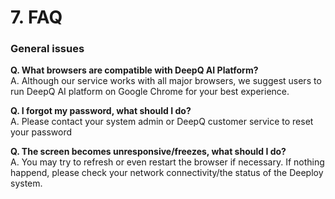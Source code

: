 # 7. FAQ

### General issues

**Q. What browsers are compatible with DeepQ AI Platform?**\
A. Although our service works with all major browsers, we suggest users to run DeepQ AI platform on Google Chrome for your best experience.

**Q. I forgot my password, what should I do?**\
A. Please contact your system admin or DeepQ customer service to reset your password

**Q. The screen becomes unresponsive/freezes, what should I do?**\
A. You may try to refresh or even restart the browser if necessary. If nothing happend, please check your network connectivity/the status of the Deeploy system.
